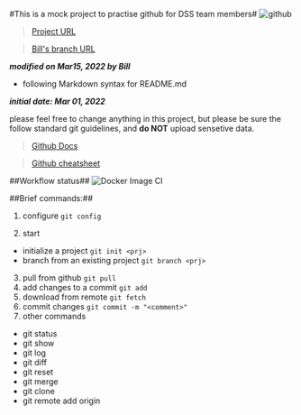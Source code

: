 #This is a mock project to practise github for DSS team members#
![github](https://southworks.gallerycdn.vsassets.io/extensions/southworks/github-pr-comment/0.1.2/1597176672547/Microsoft.VisualStudio.Services.Icons.Default)

> [Project URL](https://github.com/tmmc-is/dss-mock-prj.git)

> [Bill's branch URL](https://github.com/BiaoChen-TMMC/dss-mock-prj.git)

***modified on Mar15, 2022 by Bill***

 * following Markdown syntax for README.md

***initial date: Mar 01, 2022***


please feel free to change anything in this project, but please be sure the follow standard git guidelines, and **do NOT** upload sensetive data.

> [Github Docs](https://docs.github.com/en/get-started/quickstart/hello-world)

> [Github cheatsheet](https://training.github.com/downloads/github-git-cheat-sheet.pdf)

##Workflow status##
![Docker Image CI](https://github.com/tmmc-is/dss-mock-prj/actions/workflows/docker-image.yml/badge.svg)

##Brief commands:##

1. configure
`git config`

2. start
 - initialize a project
`
  git init <prj>
`
 - branch from an existing project
`
  git branch <prj>
`
3. pull from github
`
  git pull
`
4. add changes to a commit
`
  git add
`
5. download from remote
`
  git fetch
`
6. commit changes
`
  git commit -m "<comment>"
`
7. other commands
  - git status
  - git show
  - git log
  - git diff
  - git reset
  - git merge
  - git clone
  - git remote add origin <prj>


